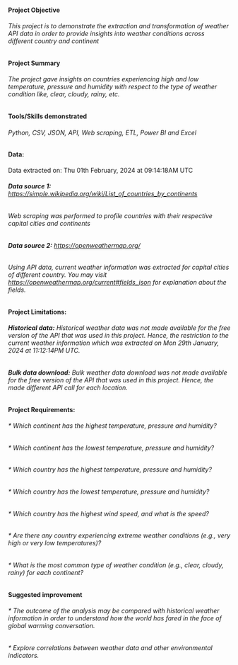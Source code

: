 #### **Project Objective**
###### This project is to demonstrate the extraction and transformation of weather API data in order to provide insights into weather conditions across different country and continent

#### **Project Summary**
###### The project gave insights on countries experiencing high and low temperature, pressure and humidity with respect to the type of weather condition like, clear, cloudy, rainy, etc.

#### **Tools/Skills demonstrated**
###### Python, CSV, JSON, API, Web scraping, ETL, Power BI and Excel

#### **Data:**
Data extracted on: Thu 01th February, 2024 at 09:14:18AM UTC
###### **Data source 1:** *https://simple.wikipedia.org/wiki/List_of_countries_by_continents*
###### Web scraping was performed to profile countries with their respective capital cities and continents

###### **Data source 2:** *https://openweathermap.org/*
###### Using API data, current weather information was extracted for capital cities of different country. You may visit https://openweathermap.org/current#fields_json for explanation about the fields.

#### **Project Limitations:**
###### **Historical data:** *Historical weather data was not made available for the free version of the API that was used in this project. Hence, the restriction to the current weather information which was extracted on Mon 29th January, 2024 at 11:12:14PM UTC.*
###### **Bulk data download:** *Bulk weather data download was not made available for the free version of the API that was used in this project. Hence, the made different API call for each location.*

#### **Project Requirements:**
###### * Which continent has the highest temperature, pressure and	humidity?
###### * Which continent has the lowest temperature, pressure and	humidity?
###### * Which country has the  highest temperature, pressure and	humidity?
###### * Which country has the  lowest temperature, pressure and	humidity?
###### * Which country has the highest wind speed, and what is the speed?
###### * Are there any country experiencing extreme weather conditions (e.g., very high or very low temperatures)?
###### * What is the most common type of weather condition (e.g., clear, cloudy, rainy) for each continent?

#### **Suggested improvement**
###### * The outcome of the analysis may be compared with historical weather information in order to understand how the world has fared in the face of global warming conversation.
###### * Explore correlations between weather data and other environmental indicators.
